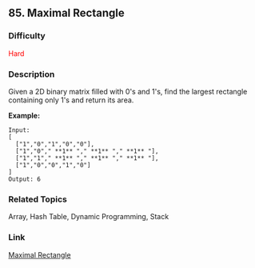 ## 85. Maximal Rectangle
### Difficulty

 <font color=red>Hard</font>

### Description

Given a 2D binary matrix filled with 0's and 1's, find the largest rectangle
containing only 1's and return its area.

**Example:**
            Input:    [      ["1","0","1","0","0"],      ["1","0"," **1** "," **1** "," **1** "],      ["1","1"," **1** "," **1** "," **1** "],      ["1","0","0","1","0"]    ]    Output: 6    


### Related Topics

Array, Hash Table, Dynamic Programming, Stack


### Link
[Maximal Rectangle](https://leetcode.com/problems/maximal-rectangle)
